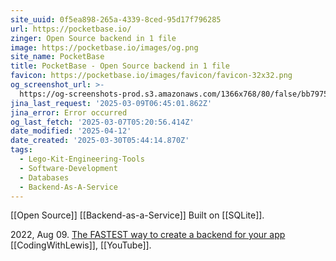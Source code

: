 ```yaml
---
site_uuid: 0f5ea898-265a-4339-8ced-95d17f796285
url: https://pocketbase.io/
zinger: Open Source backend in 1 file
image: https://pocketbase.io/images/og.png
site_name: PocketBase
title: PocketBase - Open Source backend in 1 file
favicon: https://pocketbase.io/images/favicon/favicon-32x32.png
og_screenshot_url: >-
  https://og-screenshots-prod.s3.amazonaws.com/1366x768/80/false/bb79754a704e19459fc436b1856451987c20612298e422abff1e4edb71590417.jpeg
jina_last_request: '2025-03-09T06:45:01.862Z'
jina_error: Error occurred
og_last_fetch: '2025-03-07T05:20:56.414Z'
date_modified: '2025-04-12'
date_created: '2025-03-30T05:44:14.870Z'
tags:
  - Lego-Kit-Engineering-Tools
  - Software-Development
  - Databases
  - Backend-As-A-Service
---
```
























[[Open Source]]
[[Backend-as-a-Service]]
Built on [[SQLite]].

2022, Aug 09. [The FASTEST way to create a backend for your app](https://youtube.com/shorts/iYPIWFHXFg4?si=suYfyEt5RWAShn_J) [[CodingWithLewis]], [[YouTube]].
